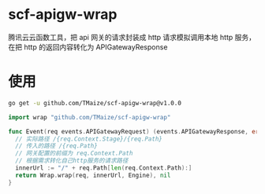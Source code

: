 # scf-apigw-wrap

腾讯云云函数工具，把 api 网关的请求封装成 http 请求模拟调用本地 http 服务，在把 http 的返回内容转化为 APIGatewayResponse

# 使用

```bash
go get -u github.com/TMaize/scf-apigw-wrap@v1.0.0
```

```go
import wrap "github.com/TMaize/scf-apigw-wrap"
```

```go
func Event(req events.APIGatewayRequest) (events.APIGatewayResponse, error) {
  // 实际路径 /{req.Context.Stage}/{req.Path}
  // 传入的路径 /{req.Path}
  // 网关配置的前缀为 req.Context.Path
  // 根据需求转化自己http服务的请求路径
  innerUrl := "/" + req.Path[len(req.Context.Path):]
  return Wrap.wrap(req, innerUrl, Engine), nil
}
```
